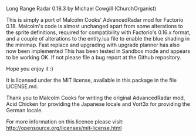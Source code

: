 Long Range Radar 0.18.3 by Michael Cowgill (ChurchOrganist)

This is simply a port of Malcolm Cooks' AdvancedRadar mod for Factorio 0.18.
Malcolm's code is almost unchanged apart from some alterations to the sprite definitions, required for compatibility with Factorio's 0.16.x format, and a couple of alterations to the entity.lua file to enable the blue shading in the minimap.
Fast replace and upgrading with upgrade planner has also now been implemented
This has been tested in Sandbox mode and appears to be working OK.
If not please file a bug report at the Github repository.

Hope you enjoy it :)

It is licensed under the MIT license, available in this package in the file  LICENSE.md.

Thank you to Malcolm Cooks for writing the original AdvancedRadar mod, Acid Chicken for providing the Japanese locale
and Vort3x for providing the German locale.

For more information on this licence please visit: http://opensource.org/licenses/mit-license.html

